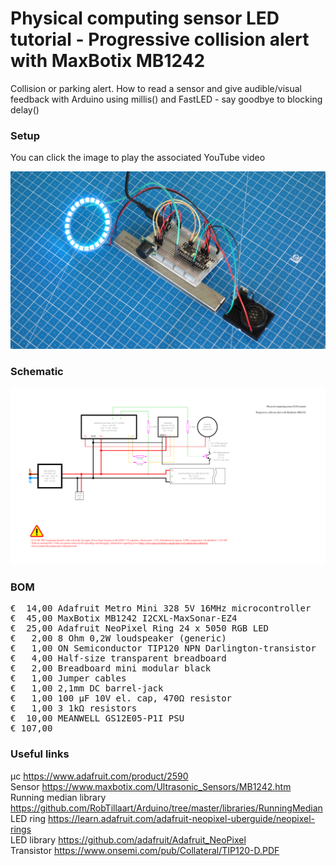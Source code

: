 # Physical computing sensor LED tutorial - Progressive collision alert with MaxBotix MB1242

Collision or parking alert. How to read a sensor and give audible/visual feedback with Arduino using millis() and FastLED - say goodbye to blocking delay()

### Setup

You can click the image to play the associated YouTube video

[![Alt text](Assets/3a%20result.jpg)](https://www.youtube.com/watch?v=nyU47mw_El4)

### Schematic

![](Assets/3a%20schematic.png)

### BOM

<pre>
€  14,00 Adafruit Metro Mini 328 5V 16MHz microcontroller
€  45,00 MaxBotix MB1242 I2CXL-MaxSonar-EZ4
€  25,00 Adafruit NeoPixel Ring 24 x 5050 RGB LED
€   2,00 8 Ohm 0,2W loudspeaker (generic)
€   1,00 ON Semiconductor TIP120 NPN Darlington-transistor
€   4,00 Half-size transparent breadboard
€   2,00 Breadboard mini modular black
€   1,00 Jumper cables
€   1,00 2,1mm DC barrel-jack
€   1,00 100 µF 10V el. cap, 470Ω resistor
€   1,00 3 1kΩ resistors
€  10,00 MEANWELL GS12E05-P1I PSU
€ 107,00
</pre>  

### Useful links  

μc https://www.adafruit.com/product/2590  
Sensor https://www.maxbotix.com/Ultrasonic_Sensors/MB1242.htm  
Running median library https://github.com/RobTillaart/Arduino/tree/master/libraries/RunningMedian  
LED ring https://learn.adafruit.com/adafruit-neopixel-uberguide/neopixel-rings  
LED library https://github.com/adafruit/Adafruit_NeoPixel  
Transistor https://www.onsemi.com/pub/Collateral/TIP120-D.PDF
 
